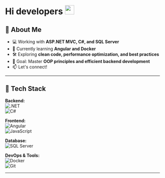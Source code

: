 # Hi developers <img src="https://media.giphy.com/media/hvRJCLFzcasrR4ia7z/giphy.gif" width="30px">  



## 🔹 About Me  
- 💻 Working with **ASP.NET MVC, C#, and SQL Server**  
- 🌱 Currently learning **Angular and Docker**  
- 🛠️ Exploring **clean code, performance optimization, and best practices**  
- 🎯 Goal: Master **OOP principles and efficient backend development**  
- 📫 Let's connect!

---

## 🔧 Tech Stack  
**Backend:**  
![.NET](https://img.shields.io/badge/.NET-512BD4?style=for-the-badge&logo=dotnet&logoColor=white)  
![C#](https://img.shields.io/badge/C%23-239120?style=for-the-badge&logo=c-sharp&logoColor=white)  

**Frontend:**  
![Angular](https://img.shields.io/badge/Angular-DD0031?style=for-the-badge&logo=angular&logoColor=white)  
![JavaScript](https://img.shields.io/badge/JavaScript-F7DF1E?style=for-the-badge&logo=javascript&logoColor=black)  

**Database:**  
![SQL Server](https://img.shields.io/badge/SQL%20Server-CC2927?style=for-the-badge&logo=microsoft-sql-server&logoColor=white)  

**DevOps & Tools:**  
![Docker](https://img.shields.io/badge/Docker-2496ED?style=for-the-badge&logo=docker&logoColor=white)  
![Git](https://img.shields.io/badge/Git-F05032?style=for-the-badge&logo=git&logoColor=white)  

---

